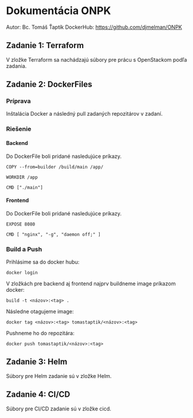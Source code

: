 # Dokumentácia ONPK
Autor: Bc. Tomáš Ťaptík
DockerHub: https://github.com/djmelman/ONPK

## Zadanie 1: Terraform

V zložke Terraform sa nachádzajú súbory pre prácu s OpenStackom podľa zadania.

## Zadanie 2: DockerFiles

### Príprava
Inštalácia Docker a následný pull zadaných repozitárov v zadaní.

### Riešenie

#### Backend

Do DockerFile boli pridané nasledujúce príkazy.
```
COPY --from=builder /build/main /app/  
```
```
WORKDIR /app    
```
```                       
CMD ["./main"]
```
#### Frontend

Do DockerFile boli pridané nasledujúce príkazy.
```
EXPOSE 8080
```
```
CMD [ "nginx", "-g", "daemon off;" ]
```

### Build a Push

Prihlásime sa do docker hubu:
 ```
 docker login
 ```
V zložkách pre backend aj frontend najprv buildneme image príkazom docker:
 ```
 build -t <názov>:<tag> .
 ```
Následne otagujeme image:
 ```
 docker tag <názov>:<tag> tomastaptik/<názov>:<tag>
 ```
Pushneme ho do repozitára:
 ```
 docker push tomastaptik/<názov>:<tag>
 ```
## Zadanie 3: Helm

Súbory pre Helm zadanie sú v zložke Helm.

## Zadanie 4: CI/CD

Súbory pre CI/CD zadanie sú v zložke cicd.